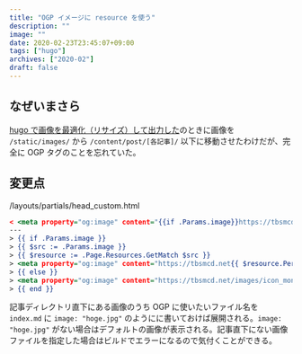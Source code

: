 ```yaml
---
title: "OGP イメージに resource を使う"
description: ""
image: ""
date: 2020-02-23T23:45:07+09:00
tags: ["hugo"]
archives: ["2020-02"]
draft: false
---
```


## なぜいまさら
[hugo で画像を最適化（リサイズ）して出力した](/post/image_processing/)のときに画像を `/static/images/` から `/content/post/[各記事]/` 以下に移動させたわけだが、完全に OGP タグのことを忘れていた。

## 変更点

/layouts/partials/head_custom.html

```head_custom.htmlのdiff.html
< <meta property="og:image" content="{{if .Params.image}}https://tbsmcd.net{{.Params.image}}{{else}}https://tbsmcd.net/images/icon_mono.jpg{{end}}" />
---
> {{ if .Params.image }}
> {{ $src := .Params.image }}
> {{ $resource := .Page.Resources.GetMatch $src }}
> <meta property="og:image" content="https://tbsmcd.net{{ $resource.Permalink }}" />
> {{ else }}
> <meta property="og:image" content="https://tbsmcd.net/images/icon_mono.jpg" />
> {{ end }}
```

記事ディレクトリ直下にある画像のうち OGP に使いたいファイル名を `index.md` に `image: "hoge.jpg"` のようにに書いておけば展開される。`image: "hoge.jpg"` がない場合はデフォルトの画像が表示される。記事直下にない画像ファイルを指定した場合はビルドでエラーになるので気付くことができる。
